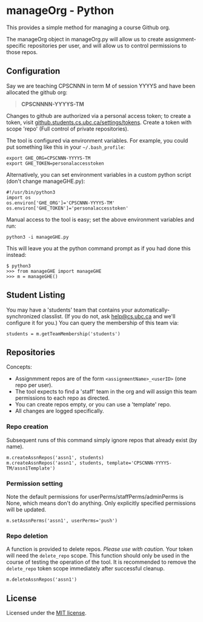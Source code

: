 # manageOrg - Python

This provides a simple method for managing a course Github org.

The manageOrg object in manageOrg.py will allow us to create assignment-specific repositories per user, and will allow us to control permissions to those repos.

## Configuration

Say we are teaching CPSCNNN in term M of session YYYYS and have been allocated the github org:
> __CPSCNNNN-YYYYS-TM__

Changes to github are authorized via a personal access token; to create a token,
visit [github.students.cs.ubc.ca/settings/tokens](https://github.students.cs.ubc.ca/settings/tokens).
Create a token with scope 'repo' (Full control of private repositories).

The tool is configured via environment variables. For example, you could put something like this in your `~/.bash_profile`:

    export GHE_ORG=CPSCNNN-YYYYS-TM
    export GHE_TOKEN=personalaccesstoken

Alternatively, you can set environment variables in a custom python script (don't change manageGHE.py):

    #!/usr/bin/python3
    import os
    os.environ['GHE_ORG']='CPSCNNN-YYYYS-TM'
    os.environ['GHE_TOKEN']='personalaccesstoken'

Manual access to the tool is easy; set the above environment variables and run:

    python3 -i manageGHE.py

This will leave you at the python command prompt as if you had done this instead:

    $ python3
    >>> from manageGHE import manageGHE
    >>> m = manageGHE()

## Student Listing

You may have a 'students' team that contains your automatically-synchronized classlist. (If you do not, ask help@cs.ubc.ca and we'll configure it for you.)
You can query the membership of this team via:

    students = m.getTeamMembership('students')

## Repositories

Concepts:
* Assignmment repos are of the form `<assignmentName>_<userID>` (one repo per user).
* The tool expects to find a 'staff' team in the org and will assign this team permissions to each repo as directed.
* You can create repos empty, or you can use a 'template' repo.
* All changes are logged specifically.

### Repo creation
Subsequent runs of this command simply ignore repos that already exist (by name).

    m.createAssnRepos('assn1', students)
    m.createAssnRepos('assn1', students, template='CPSCNNN-YYYYS-TM/assn1Template')

### Permission setting
Note the default permissions for userPerms/staffPerms/adminPerms is None, which means don't do anything.
Only explicitly specified permissions will be updated.

    m.setAssnPerms('assn1', userPerms='push')

### Repo deletion
A function is provided to delete repos. _Please use with caution._ Your token will need the `delete_repo` scope.
This function should only be used in the course of testing the operation of the tool.
It is recommended to remove the `delete_repo` token scope immediately after successful cleanup.

    m.deleteAssnRepos('assn1')

## License

Licensed under the [MIT license](LICENSE).
